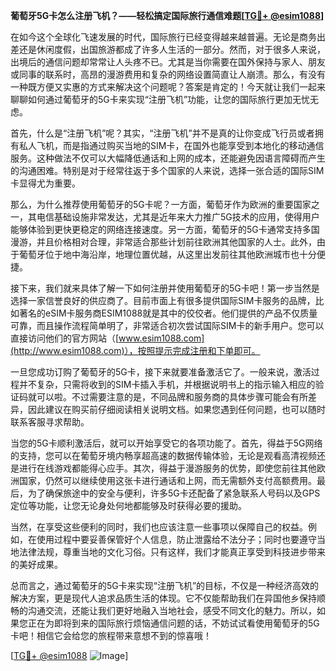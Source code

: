 **葡萄牙5G卡怎么注册飞机？——轻松搞定国际旅行通信难题[[TG💪+ @esim1088](https://t.me/s/esim1088)]**

在如今这个全球化飞速发展的时代，国际旅行已经变得越来越普遍。无论是商务出差还是休闲度假，出国旅游都成了许多人生活的一部分。然而，对于很多人来说，出境后的通信问题却常常让人头疼不已。尤其是当你需要在国外保持与家人、朋友或同事的联系时，高昂的漫游费用和复杂的网络设置简直让人崩溃。那么，有没有一种既方便又实惠的方式来解决这个问题呢？答案是肯定的！今天就让我们一起来聊聊如何通过葡萄牙的5G卡来实现“注册飞机”功能，让您的国际旅行更加无忧无虑。

首先，什么是“注册飞机”呢？其实，“注册飞机”并不是真的让你变成飞行员或者拥有私人飞机，而是指通过购买当地的SIM卡，在国外也能享受到本地化的移动通信服务。这种做法不仅可以大幅降低通话和上网的成本，还能避免因语言障碍而产生的沟通困难。特别是对于经常往返于多个国家的人来说，选择一张合适的国际SIM卡显得尤为重要。

那么，为什么推荐使用葡萄牙的5G卡呢？一方面，葡萄牙作为欧洲的重要国家之一，其电信基础设施非常发达，尤其是近年来大力推广5G技术的应用，使得用户能够体验到更快更稳定的网络连接速度。另一方面，葡萄牙的5G卡通常支持多国漫游，并且价格相对合理，非常适合那些计划前往欧洲其他国家的人士。此外，由于葡萄牙位于地中海沿岸，地理位置优越，从这里出发前往其他欧洲城市也十分便捷。

接下来，我们就来具体了解一下如何注册并使用葡萄牙的5G卡吧！第一步当然是选择一家信誉良好的供应商了。目前市面上有很多提供国际SIM卡服务的品牌，比如著名的eSIM卡服务商ESIM1088就是其中的佼佼者。他们提供的产品不仅质量可靠，而且操作流程简单明了，非常适合初次尝试国际SIM卡的新手用户。您可以直接访问他们的官方网站（[www.esim1088.com](http://www.esim1088.com)），按照提示完成注册和下单即可。

一旦您成功订购了葡萄牙的5G卡，接下来就要准备激活它了。一般来说，激活过程并不复杂，只需将收到的SIM卡插入手机，并根据说明书上的指示输入相应的验证码就可以啦。不过需要注意的是，不同品牌和服务商的具体步骤可能会有所差异，因此建议在购买前仔细阅读相关说明文档。如果您遇到任何问题，也可以随时联系客服寻求帮助。

当您的5G卡顺利激活后，就可以开始享受它的各项功能了。首先，得益于5G网络的支持，您可以在葡萄牙境内畅享超高速的数据传输体验，无论是观看高清视频还是进行在线游戏都能得心应手。其次，得益于漫游服务的优势，即使您前往其他欧洲国家，仍然可以继续使用这张卡进行通话和上网，而无需额外支付高额费用。最后，为了确保旅途中的安全与便利，许多5G卡还配备了紧急联系人号码以及GPS定位等功能，让您无论身处何地都能够及时获得必要的援助。

当然，在享受这些便利的同时，我们也应该注意一些事项以保障自己的权益。例如，在使用过程中要妥善保管好个人信息，防止泄露给不法分子；同时也要遵守当地法律法规，尊重当地的文化习俗。只有这样，我们才能真正享受到科技进步带来的美好成果。

总而言之，通过葡萄牙的5G卡来实现“注册飞机”的目标，不仅是一种经济高效的解决方案，更是现代人追求品质生活的体现。它不仅能帮助我们在异国他乡保持顺畅的沟通交流，还能让我们更好地融入当地社会，感受不同文化的魅力。所以，如果您正在为即将到来的国际旅行烦恼通信问题的话，不妨试试看使用葡萄牙的5G卡吧！相信它会给您的旅程带来意想不到的惊喜哦！

[[TG💪+ @esim1088](https://t.me/s/esim1088) ![Image](https://i.postimg.cc/4NQfJmqS/Snipaste-2025-05-13-00-14-12.png)]